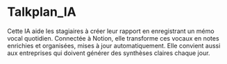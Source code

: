 # Talkplan_IA
Cette IA aide les stagiaires à créer leur rapport en enregistrant un mémo vocal quotidien. Connectée à Notion, elle transforme ces vocaux en notes enrichies et organisées, mises à jour automatiquement. Elle convient aussi aux entreprises qui doivent générer des synthèses claires chaque jour.
